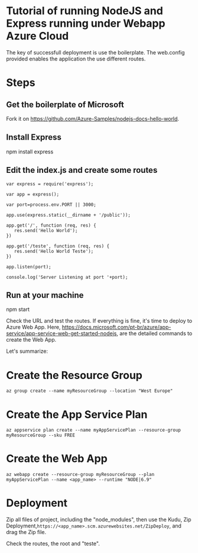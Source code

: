 # Tutorial of running NodeJS and Express running under Webapp Azure Cloud

The key of successfull deployment is use the boilerplate. The web.config provided enables the application the use different routes.

# Steps

## Get the boilerplate of Microsoft

Fork it on https://github.com/Azure-Samples/nodejs-docs-hello-world.

## Install Express

npm install express

## Edit the index.js and create some routes

```
var express = require('express');

var app = express();

var port=process.env.PORT || 3000;

app.use(express.static(__dirname + '/public'));

app.get('/', function (req, res) {
   res.send('Hello World');
})

app.get('/teste', function (req, res) {
   res.send('Hello World Teste');
})

app.listen(port);

console.log('Server Listening at port '+port);
````
## Run at your machine

npm start

Check the URL and test the routes. If everything is fine, it's time to deploy to Azure Web App.
Here, https://docs.microsoft.com/pt-br/azure/app-service/app-service-web-get-started-nodejs,  are the detailed commands to create the Web App.

Let's summarize:

# Create the Resource Group
```az group create --name myResourceGroup --location "West Europe"```

# Create the App Service Plan 
```az appservice plan create --name myAppServicePlan --resource-group myResourceGroup --sku FREE```

# Create the Web App
```az webapp create --resource-group myResourceGroup --plan myAppServicePlan --name <app_name> --runtime "NODE|6.9"```

# Deployment
Zip all files of project, including the "node_modules", then use the Kudu, Zip Deployment,```https://<app_name>.scm.azurewebsites.net/ZipDeploy```, and drag the Zip file.

Check the routes, the root and "teste".
